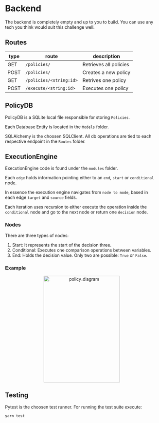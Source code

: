 # Backend

The backend is completely empty and up to you to build.
You can use any tech you think would suit this challenge well.

## Routes

| type | route | description |
|---|---|---|
|GET|`/policies/`|Retrieves all policies|
|POST|`/policies/`|Creates a new policy|
|GET|`/policies/<string:id>`|Retrives one policy|
|POST|`/execute/<string:id>`|Executes one policy|


## PolicyDB

PolicyDB is a SQLite local file responsible for storing `Policies`.

Each Database Entity is located in the `Models` folder.

SQLAlchemy is the choosen SQLClient. All db operations are tied to each respective endpoint in the `Routes` folder. 

## ExecutionEngine

ExecutionEngine code is found under the `modules` folder. 

Each `edge` holds information pointing either to an `end`, `start` or `conditional` node. 

In essence the execution engine navigates from `node to node`, based in each edge `target` and `source` fields.

Each iteration uses recursion to either execute the operation inside the `conditional` node and go to the next node or return one `decision` node. 



### Nodes

There are three types of nodes: 

1. Start: It represents the start of the decision three.
2. Conditional: Executes one comparison operations between variables.
3. End: Holds the decision value. Only two are possible: `True` or `False`.

### Example 

<div align="center">
  <img  alt="policy_diagram" width="250" height="350" src="../policy_diagram.svg">
</div>

## Testing

Pytest is the choosen test runner. For running the test suite execute:

   ```cmd
   yarn test
   ```